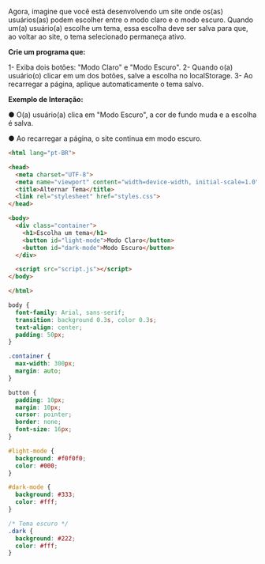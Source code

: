 Agora, imagine que você está desenvolvendo um site onde os(as) usuários(as) podem escolher entre o modo claro e o modo escuro. Quando um(a) usuário(a) escolhe um tema, essa escolha deve ser salva para que, ao voltar ao site, o tema selecionado permaneça ativo.

**Crie um programa que:**

1- Exiba dois botões: "Modo Claro" e "Modo Escuro".
2- Quando o(a) usuário(o) clicar em um dos botões, salve a escolha no localStorage.
3- Ao recarregar a página, aplique automaticamente o tema salvo.

**Exemplo de Interação:**

● O(a) usuário(a) clica em "Modo Escuro", a cor de fundo muda e a escolha é salva.

● Ao recarregar a página, o site continua em modo escuro.

```html
<html lang="pt-BR">

<head>
  <meta charset="UTF-8">
  <meta name="viewport" content="width=device-width, initial-scale=1.0">
  <title>Alternar Tema</title>
  <link rel="stylesheet" href="styles.css">
</head>

<body>
  <div class="container">
    <h1>Escolha um tema</h1>
    <button id="light-mode">Modo Claro</button>
    <button id="dark-mode">Modo Escuro</button>
  </div>

  <script src="script.js"></script>
</body>

</html>

```

```css
body {
  font-family: Arial, sans-serif;
  transition: background 0.3s, color 0.3s;
  text-align: center;
  padding: 50px;
}

.container {
  max-width: 300px;
  margin: auto;
}

button {
  padding: 10px;
  margin: 10px;
  cursor: pointer;
  border: none;
  font-size: 16px;
}

#light-mode {
  background: #f0f0f0;
  color: #000;
}

#dark-mode {
  background: #333;
  color: #fff;
}

/* Tema escuro */
.dark {
  background: #222;
  color: #fff;
}
```

